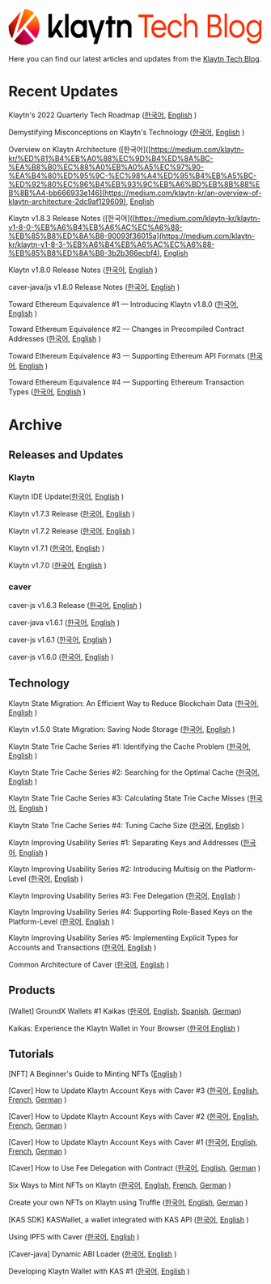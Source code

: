 
<p align="center">
  <img src="./images/Klaytn_Techblog.png" width="600" height="73"/>
</p>

Here you can find our latest articles and updates from the [Klaytn Tech Blog](https://medium.com/klaytn/tagged/technology).



# Recent Updates

Klaytn's 2022 Quarterly Tech Roadmap ([한국어](https://medium.com/klaytn-kr/%ED%81%B4%EB%A0%88%EC%9D%B4%ED%8A%BC-%ED%8C%80%EC%9D%98-2022%EB%85%84-%EB%B6%84%EA%B8%B0%EB%B3%84-%EA%B8%B0%EC%88%A0-%EB%A1%9C%EB%93%9C%EB%A7%B5%EC%9D%84-%EA%B3%B5%EA%B0%9C%ED%95%A9%EB%8B%88%EB%8B%A4-41425c82a575 ), [English](https://medium.com/klaytn/announcing-klaytns-2022-quarterly-tech-roadmap-acdb92d89a59) )

Demystifying Misconceptions on Klaytn's Technology ([한국어](https://medium.com/klaytn-kr/%ED%81%B4%EB%A0%88%EC%9D%B4%ED%8A%BC-%EA%B8%B0%EC%88%A0%EB%A0%A5%EC%97%90-%EA%B4%80%ED%95%9C-%EC%98%A4%ED%95%B4%EB%A5%BC-%ED%92%80%EC%96%B4%EB%93%9C%EB%A6%BD%EB%8B%88%EB%8B%A4-bb666933e146), [English](https://medium.com/klaytn/demystifying-misconceptions-on-klaytns-technology-874d6573e66a) )

Overview on Klaytn Architecture ([한국어]([https://medium.com/klaytn-kr/%ED%81%B4%EB%A0%88%EC%9D%B4%ED%8A%BC-%EA%B8%B0%EC%88%A0%EB%A0%A5%EC%97%90-%EA%B4%80%ED%95%9C-%EC%98%A4%ED%95%B4%EB%A5%BC-%ED%92%80%EC%96%B4%EB%93%9C%EB%A6%BD%EB%8B%88%EB%8B%A4-bb666933e146](https://medium.com/klaytn-kr/an-overview-of-klaytn-architecture-2dc9af129609), [English]([https://medium.com/klaytn/demystifying-misconceptions-on-klaytns-technology-874d6573e66a](https://medium.com/klaytn/an-overview-of-klaytn-architecture-456535defab9) )


Klaytn v1.8.3 Release Notes ([한국어]([https://medium.com/klaytn-kr/klaytn-v1-8-0-%EB%A6%B4%EB%A6%AC%EC%A6%88-%EB%85%B8%ED%8A%B8-90093f36015a](https://medium.com/klaytn-kr/klaytn-v1-8-3-%EB%A6%B4%EB%A6%AC%EC%A6%88-%EB%85%B8%ED%8A%B8-3b2b366ecbf4), [English]([https://medium.com/klaytn/klaytn-v1-8-0-release-notes-7e609e3c0661](https://medium.com/klaytn/klaytn-v1-8-3-release-notes-ee94f368ce52) )

Klaytn v1.8.0 Release Notes ([한국어](https://medium.com/klaytn-kr/klaytn-v1-8-0-%EB%A6%B4%EB%A6%AC%EC%A6%88-%EB%85%B8%ED%8A%B8-90093f36015a), [English](https://medium.com/klaytn/klaytn-v1-8-0-release-notes-7e609e3c0661) )

caver-java/js v1.8.0 Release Notes ([한국어](https://medium.com/klaytn-kr/%EA%B3%B5%EC%A7%80-kas-sdk-caver-js-java-v1-8-0-%EB%A6%B4%EB%A6%AC%EC%A6%88-83ee778f0273), [English](https://medium.com/klaytn/notice-kas-sdk-caver-js-java-v1-8-0-release-e63477e9d245) )


Toward Ethereum Equivalence #1 — Introducing Klaytn v1.8.0 ([한국어](https://medium.com/klaytn-kr/toward-ethereum-equivalence-1-introducing-klaytn-v1-8-0-kr-d9114571acf8), [English](https://medium.com/klaytn/toward-ethereum-equivalence-1-introducing-klaytn-v1-8-0-971911be7ff9) )

Toward Ethereum Equivalence #2 — Changes in Precompiled Contract Addresses ([한국어](https://medium.com/klaytn-kr/toward-ethereum-equivalence-2-precompiled-contract-kr-69ca820f3b51), [English](https://medium.com/klaytn/toward-ethereum-equivalence-2-changes-in-precompiled-contract-addresses-a314d9db2927) )

Toward Ethereum Equivalence #3 — Supporting Ethereum API Formats ([한국어](https://medium.com/klaytn-kr/toward-ethereum-equivalence-3-supporting-ethereum-apis-kr-625da4a30dfa), [English](https://medium.com/klaytn/toward-ethereum-equivalence-3-supporting-ethereum-apis-ab16f66008) )

Toward Ethereum Equivalence #4 — Supporting Ethereum Transaction Types ([한국어](https://klaytn.medium.com/toward-ethereum-equivalence-4-ethereum-transaction-types-kr-4a63e511e755), [English](https://medium.com/klaytn/toward-ethereum-equivalence-4-ethereum-transaction-types-a5aefb18e5bf) )


# Archive

## Releases and Updates

### Klaytn

Klaytn IDE Update([한국어](https://medium.com/klaytn-kr/klaytn-ide-%EC%97%85%EB%8D%B0%EC%9D%B4%ED%8A%B8-9655eb2b6087), [English](https://medium.com/klaytn/klaytn-ide-update-16dc67889c4f) )

Klaytn v1.7.3 Release ([한국어](https://medium.com/klaytn-kr/%EA%B3%B5%EC%A7%80-klaytn-v1-7-3-%EB%A6%B4%EB%A6%AC%EC%A6%88-a594baee2edd), [English](https://medium.com/klaytn/notice-klaytn-v1-7-3-released-630ca4da49e2) )

Klaytn v1.7.2 Release ([한국어](https://medium.com/klaytn/notice-klaytn-v1-7-2-released-14aa7b767b0b#b1d1), [English](https://medium.com/klaytn/notice-klaytn-v1-7-2-released-14aa7b767b0b) )

Klaytn v1.7.1 ([한국어](https://medium.com/klaytn/notice-klaytn-v1-7-1-released-b8aa4135f9cd#af37), [English](https://medium.com/klaytn/notice-klaytn-v1-7-1-released-b8aa4135f9cd) )

Klaytn v1.7.0 ([한국어](https://medium.com/klaytn/notice-klaytn-v1-7-0-released-eeaae6bba08a#af37), [English](https://medium.com/klaytn/notice-klaytn-v1-7-0-released-eeaae6bba08a) )

### caver

caver-js v1.6.3 Release ([한국어](https://medium.com/@klaytn-tech/%EA%B3%B5%EC%A7%80-klaytn-sdk-caver-java-v1-6-3-%EB%A6%B4%EB%A6%AC%EC%A6%88-dbdf0506e4a5), [English](https://medium.com/klaytn/notice-klaytn-sdk-caver-java-v1-6-3-released-86dc93bf3edf) )

caver-java v1.6.1 ([한국어](https://medium.com/@klaytn-tech/%EA%B3%B5%EC%A7%80-klaytn-sdk-caver-java-v1-6-1-%EB%A6%B4%EB%A6%AC%EC%A6%88-5efd8606c84b), [English](https://medium.com/klaytn/notice-klaytn-sdk-caver-java-v1-6-1-released-78a0987a9c53) )

caver-js v1.6.1 ([한국어](https://medium.com/klaytn/%EA%B3%B5%EC%A7%80-klaytn-sdk-caver-js-v1-6-1-%EB%A6%B4%EB%A6%AC%EC%A6%88-47c6ab6efbc4), [English](https://medium.com/klaytn/notice-klaytn-sdk-caver-js-v1-6-1-released-fba5288ee5f7) )

caver-js v1.6.0 ([한국어](https://medium.com/klaytn/%EA%B3%B5%EC%A7%80-klaytn-sdk-caver-js-v1-6-0-%EB%A6%B4%EB%A6%AC%EC%A6%88-96369794c693), [English](https://medium.com/klaytn/notice-klaytn-sdk-caver-js-v1-6-0-released-9bc1c5d7c9ff) )

## Technology

Klaytn State Migration: An Efficient Way to Reduce Blockchain Data ([한국어](https://medium.com/klaytn/klaytn-state-migration-%EB%B8%94%EB%A1%9D%EC%B2%B4%EC%9D%B8%EC%9D%98-storage%EB%A5%BC-%EC%A4%84%EC%97%AC%EB%B3%B4%EC%9E%90-8472287b3d0c?source=collection_home---4------0-----------------------), [English](https://medium.com/klaytn/klaytn-state-migration-an-efficient-way-to-reduce-blockchain-data-6615a3b36523?source=---------3-----------------------) )

Klaytn v1.5.0 State Migration: Saving Node Storage ([한국어](https://medium.com/klaytn/klaytn-v1-5-0-state-migration-%EB%85%B8%EB%93%9C-%EC%8A%A4%ED%86%A0%EB%A6%AC%EC%A7%80-%EC%A0%88%EC%95%BD%ED%95%98%EA%B8%B0-358dd77d9fd6?source=collection_home---4------17-----------------------), [English](https://medium.com/klaytn/klaytn-v1-5-0-state-migration-saving-node-storage-1358d87e4a7a?source=---------6-----------------------) )

Klaytn State Trie Cache Series #1: Identifying the Cache Problem ([한국어](https://medium.com/klaytn/klaytn-state-trie-cache-series-1-cache-%EB%AC%B8%EC%A0%9C-%EC%9B%90%EC%9D%B8-%ED%8C%8C%EC%95%85%ED%95%98%EA%B8%B0-354c703e688c?source=collection_home---4------5-----------------------), [English](https://medium.com/klaytn/klaytn-state-trie-cache-series-1-identifying-the-cache-problem-990a377a92dc) )

Klaytn State Trie Cache Series #2: Searching for the Optimal Cache ([한국어](https://medium.com/klaytn/klaytn-state-trie-cache-series-2-%EC%B5%9C%EC%A0%81%EC%9D%98-cache-%EC%B0%BE%EA%B8%B0-11163bfc2c31?source=collection_home---4------3-----------------------), [English](https://medium.com/klaytn/klaytn-state-trie-cache-series-2-searching-for-the-optimal-cache-cc84be140c2b) )

Klaytn State Trie Cache Series #3: Calculating State Trie Cache Misses ([한국어](https://medium.com/klaytn/klaytn-state-trie-cache-series-3-state-trie-cache-miss-%EA%B3%84%EC%82%B0%ED%95%98%EA%B8%B0-6762b406ec0e), [English](https://medium.com/klaytn/klaytn-state-trie-cache-series-3-calculating-state-trie-cache-misses-3f8cb24283d3) )

Klaytn State Trie Cache Series #4: Tuning Cache Size ([한국어](https://medium.com/klaytn/klaytn-state-trie-cache-series-4-cache-size-tuning-%ED%95%98%EA%B8%B0-c94410fecca5), [English](https://medium.com/klaytn/klaytn-state-trie-cache-series-4-tuning-cache-size-1cf6595b105d) )

Klaytn Improving Usability Series #1: Separating Keys and Addresses ([한국어](https://medium.com/klaytn/klaytn-%EC%82%AC%EC%9A%A9%EC%84%B1-%EA%B0%9C%EC%84%A0-series-1-%ED%82%A4%EC%99%80-%EC%A3%BC%EC%86%8C%EC%9D%98-%EB%B6%84%EB%A6%AC-68ac777ac4d4?source=collection_home---4------6-----------------------), [English](https://klaytn-tech.medium.com/klaytn-usability-improvement-series-1-separating-keys-and-addresses-dd5e367a0744) )

Klaytn Improving Usability Series #2: Introducing Multisig on the Platform-Level ([한국어](https://medium.com/klaytn/klaytn-%EC%82%AC%EC%9A%A9%EC%84%B1-%EA%B0%9C%EC%84%A0-series-2-%ED%94%8C%EB%9E%AB%ED%8F%BC%EC%97%90%EC%84%9C%EC%9D%98-%EB%A9%80%ED%8B%B0%EC%8B%9C%EA%B7%B8-%EC%A7%80%EC%9B%90-13a48f7d5f87?source=collection_home---4------5-----------------------), [English](https://medium.com/klaytn/klaytn-usability-improvement-series-2-introducing-multisig-on-the-platform-level-85141893db01) )

Klaytn Improving Usability Series #3: Fee Delegation ([한국어](https://medium.com/klaytn/klaytn-%EC%82%AC%EC%9A%A9%EC%84%B1-%EA%B0%9C%EC%84%A0-series-3-%EB%8C%80%EB%82%A9-%EA%B8%B0%EB%8A%A5-a2cab2aa5a89?source=collection_home---4------2-----------------------), [English](https://medium.com/klaytn/klaytn-usability-improvement-series-3-fee-delegation-69b286c11968) )

Klaytn Improving Usability Series #4: Supporting Role-Based Keys on the Platform-Level ([한국어](https://medium.com/klaytn/klaytn-%EC%82%AC%EC%9A%A9%EC%84%B1-%EA%B0%9C%EC%84%A0-series-4-%ED%94%8C%EB%9E%AB%ED%8F%BC%EC%97%90%EC%84%9C%EC%9D%98-role-based-key-%EC%A7%80%EC%9B%90-216a34b959c3?source=collection_home---4------22-----------------------), [English](https://medium.com/klaytn/klaytn-usability-improvement-series-4-supporting-role-based-keys-on-the-platform-level-e2c912672b7b) )

Klaytn Improving Usability Series #5: Implementing Explicit Types for Accounts and Transactions ([한국어](https://medium.com/klaytn/klaytn-%EC%82%AC%EC%9A%A9%EC%84%B1-%EA%B0%9C%EC%84%A0-series-5-%EB%AA%85%EC%8B%9C%EC%A0%81%EC%9D%B8-%ED%83%80%EC%9E%85-%EB%8F%84%EC%9E%85-910a7b254c5c?source=collection_home---4------21-----------------------), [English](https://medium.com/klaytn/klaytn-usability-improvement-series-5-implementing-explicit-types-for-accounts-and-transactions-b42882f479ae) )

Common Architecture of Caver ([한국어](https://medium.com/klaytn/common-architecture-of-caver-f7a7a1c554de?source=collection_home---4------6-----------------------), [English](https://medium.com/klaytn/common-architecture-of-caver-a714224a0047) )


## Products

[Wallet] GroundX Wallets #1 Kaikas ([한국어](https://medium.com/klaytn/groundx%EC%9D%98-%EC%9B%94%EB%A0%9B-1-kaikas-6185191cbab2), [English](https://medium.com/klaytn/groundx-wallets-1-kaikas-c8a65facad3a), [Spanish](https://medium.com/klaytn/criptocarteras-de-groundx-1-kaikas-56608ea5154b), [German](https://medium.com/klaytn/groundx-krypto-wallets-1-kaikas-ad823ef9b996))

Kaikas: Experience the Klaytn Wallet in Your Browser ([한국어,English](https://medium.com/klaytn/kaikas-experience-the-klaytn-wallet-in-your-browser-23771b11087f?source=---------30-----------------------) )

## Tutorials

[NFT] A Beginner's Guide to Minting NFTs ([English](https://medium.com/klaytn/a-beginners-guide-to-minting-nfts-in-5-minutes-8ca8723dcc62) )

[Caver] How to Update Klaytn Account Keys with Caver #3 ([한국어](https://medium.com/klaytn/caver-caver%EB%A1%9C-klaytn-%EA%B3%84%EC%A0%95%EC%9D%98-%ED%82%A4%EB%A5%BC-%EB%B0%94%EA%BE%B8%EB%8A%94-%EB%B0%A9%EB%B2%95-3-accountkeyrolebased-88c20b405f18), [English](https://medium.com/klaytn/caver-how-to-update-klaytn-account-keys-with-caver-3-accountkeyrolebased-eb06433ff8da), [French](https://medium.com/klaytn/caver-mettre-%C3%A0-jour-la-cl%C3%A9-de-compte-de-klaytn-avec-caver-3-accountkeyrolebased-e9a0e41f7f58), [German](https://medium.com/klaytn/caver-how-to-update-klaytn-account-keys-with-caver-3-accountkeyrolebased-3bb4a01ce59a) )

[Caver] How to Update Klaytn Account Keys with Caver #2 ([한국어](https://medium.com/klaytn/caver-caver%EB%A1%9C-klaytn-%EA%B3%84%EC%A0%95%EC%9D%98-%ED%82%A4%EB%A5%BC-%EB%B0%94%EA%BE%B8%EB%8A%94-%EB%B0%A9%EB%B2%95-2-accountkeyweightedmultisig-c317a785299), [English](https://klaytn-tech.medium.com/ed897b4e5b5b), [French](https://medium.com/klaytn/caver-mettre-%C3%A0-jour-la-cl%C3%A9-de-compte-de-klaytn-avec-caver-2-accountkeyweightedmultisig-9bfb81e56e3e), [German](https://klaytn-tech.medium.com/caver-how-to-update-klaytn-account-keys-with-caver-2-accountkeyweightedmultisig-ed1249d06dcf) )

[Caver] How to Update Klaytn Account Keys with Caver #1 ([한국어](https://medium.com/klaytn/caver-caver%EB%A1%9C-klaytn-%EA%B3%84%EC%A0%95%EC%9D%98-%ED%82%A4%EB%A5%BC-%EB%B0%94%EA%BE%B8%EB%8A%94-%EB%B0%A9%EB%B2%95-1-accountkeypublic-7f8a7197e2d4), [English](https://medium.com/klaytn/caver-how-to-update-klaytn-account-keys-with-caver-1-accountkeypublic-30336b8f0b50), [French](https://medium.com/klaytn/caver-mettre-%C3%A0-jour-la-cl%C3%A9-de-compte-de-klaytn-avec-caver-1-accountkeypublic-d7216ed1c7bc), [German](https://medium.com/klaytn/caver-klaytn-kontoschl%C3%BCssel-updaten-mit-caver-1-accountkeypublic-b1f7dc51b7b) )

[Caver] How to Use Fee Delegation with Contract ([한국어](https://medium.com/klaytn/caver-contract%EB%A5%BC-%EC%82%AC%EC%9A%A9%ED%95%98%EC%97%AC-%EC%88%98%EC%88%98%EB%A3%8C%EB%A5%BC-%EB%8C%80%EB%82%A9%ED%95%B4%EB%B3%B4%EC%9E%90-4c046900c4ed), [English](https://medium.com/klaytn/caver-how-to-use-fee-delegation-with-contract-c599388c7cc0), [German](https://medium.com/klaytn/caver-wie-verwendet-man-fee-delegation-mit-contract-aada611dc735) )

Six Ways to Mint NFTs on Klaytn ([한국어](https://medium.com/klaytn/klaytn%EC%97%90%EC%84%9C-nft%EB%A5%BC-%EB%B0%9C%ED%96%89%ED%95%98%EB%8A%94-%EB%8B%A4%EC%96%91%ED%95%9C-%EB%B0%A9%EB%B2%95-8f13fad53243), [English](https://medium.com/klaytn/five-ways-to-mint-nfts-on-klaytn-cd359c0ae2a0), [French](https://medium.com/klaytn/six-fa%C3%A7ons-de-cr%C3%A9er-un-nft-sur-klaytn-73b1b6f5fe51), [German](https://medium.com/klaytn/sechs-m%C3%B6glichkeiten-um-nfts-auf-klaytn-zu-erstellen-1892a05cfb8d) )

Create your own NFTs on Klaytn using Truffle ([한국어](https://medium.com/klaytn/klaytn%EC%97%90%EC%84%9C-truffle%EC%9D%84-%EC%9D%B4%EC%9A%A9%ED%95%98%EC%97%AC-nft-%EB%B0%9C%ED%96%89%ED%95%98%EA%B8%B0-5e45b39e87c5), [English](https://medium.com/klaytn/create-your-own-nfts-on-klyatn-using-truffle-540a3dd4ee8), [German](https://klaytn-tech.medium.com/so-erstellen-sie-ihr-eigenes-nft-mit-truffle-auf-klaytn-beb0cbd250f1) )

[KAS SDK] KASWallet, a wallet integrated with KAS API ([한국어](https://medium.com/klaytn/kas-sdk-kas-api%EC%99%80-%ED%86%B5%ED%95%A9%EB%90%9C-%EC%A7%80%EA%B0%91-kaswallet-5305ee90b6ca), [English](https://medium.com/klaytn/kas-sdk-kaswallet-a-wallet-integrated-with-kas-api-c07ab4c2b003) )

Using IPFS with Caver ([한국어](https://medium.com/klaytn/caver%EB%A5%BC-%EC%9D%B4%EC%9A%A9%ED%95%9C-ipfs-%EC%82%AC%EC%9A%A9%EB%B2%95-4889a3b29c0b?source=collection_home---4------2-----------------------), [English](https://medium.com/klaytn/using-ipfs-with-caver-964e1f721bfe) )

[Caver-java] Dynamic ABI Loader ([한국어](https://medium.com/klaytn/caver-java-dynamic-abi-loader-8ccef10e7e68?source=collection_home---4------4-----------------------), [English](https://medium.com/klaytn/caver-java-dynamic-abi-loader-5b116c9db673) )

Developing Klaytn Wallet with KAS #1 ([한국어](https://medium.com/klaytn/kas%EB%A5%BC-%EC%9D%B4%EC%9A%A9%ED%95%98%EC%97%AC-klaytn-%EC%A7%80%EA%B0%91-%EA%B8%B0%EB%8A%A5-%EA%B0%9C%EB%B0%9C%ED%95%98%EA%B8%B0-1-ced7b6d97668), [English](https://medium.com/klaytn/developing-klaytn-wallet-with-kas-1-c99df1ff8e8e) )
